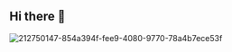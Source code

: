 ## Hi there 👋


![212750147-854a394f-fee9-4080-9770-78a4b7ece53f](https://github.com/user-attachments/assets/ca088aa6-3282-48a4-ad0d-f8c2ea0bd3b1)
